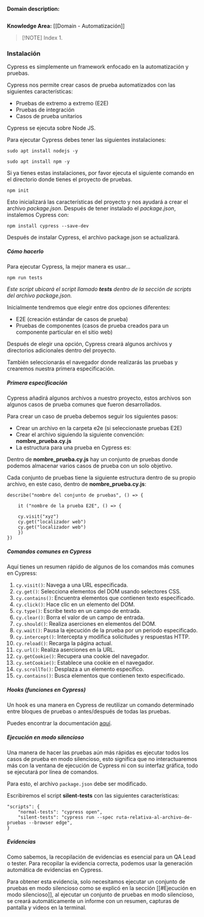
**Domain description:**

```

```

**Knowledge Area:** [[Domain -  Automatización]]


> [!NOTE] Index
> 1.

### Instalación

Cypress es simplemente un framework enfocado en la automatización y pruebas.

Cypress nos permite crear casos de prueba automatizados con las siguientes características:
- Pruebas de extremo a extremo (E2E)
- Pruebas de integración
- Casos de prueba unitarios

Cypress se ejecuta sobre Node JS.

Para ejecutar Cypress debes tener las siguientes instalaciones:

```
sudo apt install nodejs -y
```

```
sudo apt install npm -y
```

Si ya tienes estas instalaciones, por favor ejecuta el siguiente comando en el directorio donde tienes el proyecto de pruebas.

```
npm init
```

Esto inicializará las características del proyecto y nos ayudará a crear el archivo *package.json*. Después de tener instalado el *package.json*, instalemos Cypress con:

```
npm install cypress --save-dev
```

Después de instalar Cypress, el archivo package.json se actualizará.

##### Cómo hacerlo

Para ejecutar Cypress, la mejor manera es usar...

```
npm run tests
```
*Este script ubicará el script llamado **tests** dentro de la sección de scripts del archivo package.json.*

Inicialmente tendremos que elegir entre dos opciones diferentes:
- E2E (creación estándar de casos de prueba)
- Pruebas de componentes (casos de prueba creados para un componente particular en el sitio web)

Después de elegir una opción, Cypress creará algunos archivos y directorios adicionales dentro del proyecto.

También seleccionarás el navegador donde realizarás las pruebas y crearemos nuestra primera especificación.

##### Primera especificación

Cypress añadirá algunos archivos a nuestro proyecto, estos archivos son algunos casos de prueba comunes que fueron desarrollados.

Para crear un caso de prueba debemos seguir los siguientes pasos:
- Crear un archivo en la carpeta e2e (si seleccionaste pruebas E2E)
- Crear el archivo siguiendo la siguiente convención: **nombre_prueba.cy.js**
- La estructura para una prueba en Cypress es:

Dentro de **nombre_prueba.cy.js** hay un conjunto de pruebas donde podemos almacenar varios casos de prueba con un solo objetivo.

Cada conjunto de pruebas tiene la siguiente estructura dentro de su propio archivo, en este caso, dentro de **nombre_prueba.cy.js**:
```
describe("nombre del conjunto de pruebas", () => {

	it ("nombre de la prueba E2E", () => {

	cy.visit("xyz")
	cy.get("localizador web")
	cy.get("localizador web")
	})
})
```

##### Comandos comunes en Cypress

Aquí tienes un resumen rápido de algunos de los comandos más comunes en Cypress:

1. `cy.visit()`: Navega a una URL especificada.
2. `cy.get()`: Selecciona elementos del DOM usando selectores CSS.
3. `cy.contains()`: Encuentra elementos que contienen texto especificado.
4. `cy.click()`: Hace clic en un elemento del DOM.
5. `cy.type()`: Escribe texto en un campo de entrada.
6. `cy.clear()`: Borra el valor de un campo de entrada.
7. `cy.should()`: Realiza aserciones en elementos del DOM.
8. `cy.wait()`: Pausa la ejecución de la prueba por un periodo especificado.
9. `cy.intercept()`: Intercepta y modifica solicitudes y respuestas HTTP.
10. `cy.reload()`: Recarga la página actual.
11. `cy.url()`: Realiza aserciones en la URL.
12. `cy.getCookie()`: Recupera una cookie del navegador.
13. `cy.setCookie()`: Establece una cookie en el navegador.
14. `cy.scrollTo()`: Desplaza a un elemento específico.
15. `cy.contains()`: Busca elementos que contienen texto especificado.

##### Hooks (funciones en Cypress)

Un hook es una manera en Cypress de reutilizar un comando determinado entre bloques de pruebas o antes/después de todas las pruebas.

Puedes encontrar la documentación [aquí](https://docs.cypress.io/guides/core-concepts/writing-and-organizing-tests#Hooks).

##### Ejecución en modo silencioso

Una manera de hacer las pruebas aún más rápidas es ejecutar todos los casos de prueba en modo silencioso, esto significa que no interactuaremos más con la ventana de ejecución de Cypress ni con su interfaz gráfica, todo se ejecutará por línea de comandos.

Para esto, el archivo `package.json` debe ser modificado.

Escribiremos el script **silent-tests** con las siguientes características:

```
"scripts": {
	"normal-tests": "cypress open",
	"silent-tests": "cypress run --spec ruta-relativa-al-archivo-de-pruebas --browser edge",
}
```

##### Evidencias

Como sabemos, la recopilación de evidencias es esencial para un QA Lead o tester. Para recopilar la evidencia correcta, podemos usar la generación automática de evidencias en Cypress.

Para obtener esta evidencia, solo necesitamos ejecutar un conjunto de pruebas en modo silencioso como se explicó en la sección [[#Ejecución en modo silencioso]], al ejecutar un conjunto de pruebas en modo silencioso, se creará automáticamente un informe con un resumen, capturas de pantalla y videos en la terminal.
